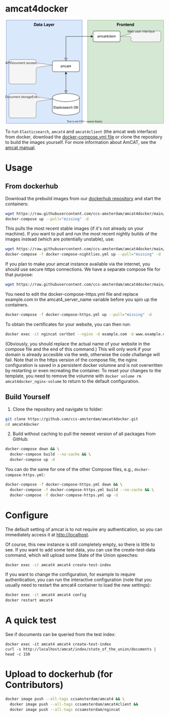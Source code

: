 
# amcat4docker

![flow](amcat-flow-docker.drawio.svg)

To run `Elasticsearch`, `amcat4` and `amcat4client` (the amcat web interface) from docker, download the [docker-compose.yml file](https://raw.githubusercontent.com/ccs-amsterdam/amcat4docker/main/docker-compose.yml) or clone the repository to build the images yourself.
For more information about AmCAT, see the [amcat manual](https://amcat-book.netlify.app/).

# Usage
## From dockerhub

Download the prebuild images from our [dockerhub repository](https://hub.docker.com/u/ccsamsterdam) and start the containers:

``` bash
wget https://raw.githubusercontent.com/ccs-amsterdam/amcat4docker/main/docker-compose.yml
docker-compose up --pull="missing" -d
```

This pulls the most recent stable images (if it's not already on your machine).
If you want to pull and run the most recent nightly builds of the images instead (which are potentially unstable), use:
<!--  It would be easier to use `docker-compose -f docker-compose-nightlies.yml up --pull="always" -d`, but this does not pull the newest nightlies for some reason -->

``` bash
wget https://raw.githubusercontent.com/ccs-amsterdam/amcat4docker/main/docker-compose-nightlies.yml
docker-compose -f docker-compose-nightlies.yml up --pull="missing" -d
```

If you plan to make your amcat instance available via the internet, you should use secure https connections.
We have a separate compose file for that purpose:

``` bash
wget https://raw.githubusercontent.com/ccs-amsterdam/amcat4docker/main/docker-compose-https.yml
```

You need to edit the docker-compose-https.yml file and replace example.com in the amcat4_server_name variable before you spin up the containers.

``` bash
docker-compose -f docker-compose-https.yml up --pull="missing" -d
``` 

To obtain the certificates for your website, you can then run:

``` bash
docker exec -it ngincat certbot --nginx -d example.com -d www.example.com
```

(Obviously, you should replace the actual name of your website in the compose file and the end of this command.)
This will only work if your domain is already accesible via the web, otherwise the code challange will fail.
Note that in the https version of the compose file, the nginx configuration is saved in a persistent docker volumne and is not overwritten by restarting or even recreating the container.
To reset your changes to the template, you need to remove the volumne with `docker volume rm amcat4docker_nginx-volume` to return to the default configuration.

## Build Yourself

1. Clone the repository and navigate to folder:

``` bash
git clone https://github.com/ccs-amsterdam/amcat4docker.git
cd amcat4docker
```

2. Build without caching to pull the newest version of all packages from GitHub:

``` bash
docker-compose down && \
  docker-compose build --no-cache && \
  docker-compose up -d
```

You can do the same for one of the other Compose files, e.g., `docker-compose-https.yml`:

``` bash
docker-compose -f docker-compose-https.yml down && \
  docker-compose -f docker-compose-https.yml build --no-cache && \
  docker-compose -f docker-compose-https.yml up -d
```

# Configure

The default setting of amcat is to not require any authentication, so you can immediately access it at <http://localhost>.

Of course, this new instance is still completely empty, so there is little to see. If you want to add some test data, you can use the create-test-data command, which will upload some State of the Union speeches:

``` bash
docker exec -it amcat4 amcat4 create-test-index
```

If you want to change the configuration, for example to require authentication, you can run the interactive configuration
(note that you usually need to restart the amcat4 container to load the new settings):

```bash
docker exec -it amcat4 amcat4 config
docker restart amcat4
```

# A quick test

See if documents can be queried from the test index:

```
docker exec -it amcat4 amcat4 create-test-index
curl -s http://localhost/amcat/index/state_of_the_union/documents | head -c 150
```

# Upload to dockerhub (for Contributors)

``` bash
docker image push --all-tags ccsamsterdam/amcat4 && \
  docker image push --all-tags ccsamsterdam/amcat4client && 
  docker image push --all-tags ccsamsterdam/ngincat
```
